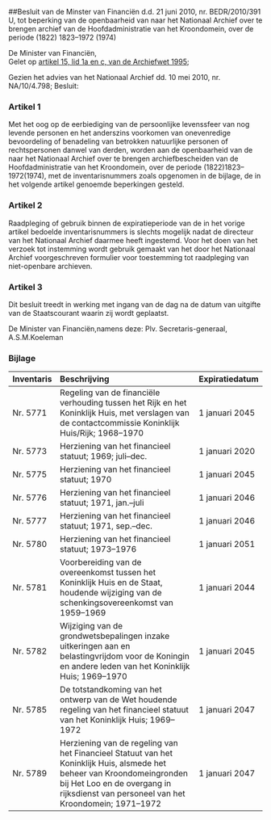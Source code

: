 <meta http-equiv='Content-Type' content='text/html; charset=utf-8' />

##Besluit van de Minster van Financiën d.d. 21 juni 2010, nr. BEDR/2010/391 U, tot beperking van de openbaarheid van naar het Nationaal Archief over te brengen archief van de Hoofdadministratie van het Kroondomein, over de periode (1822) 1823–1972 (1974)

De Minister van Financiën,  
Gelet op [artikel 15, lid 1a en c, van de Archiefwet 1995](../../../../../../../../../../../../../wet/archiefwet/1995/BWBR0007376/README.md);

Gezien het advies van het Nationaal Archief dd. 10 mei 2010, nr. NA/10/4.798;
Besluit:    

### Artikel  1  

Met het oog op de eerbiediging van de persoonlijke levenssfeer van nog levende personen en het anderszins voorkomen van onevenredige bevoordeling of benadeling van betrokken natuurlijke personen of rechtspersonen danwel van derden, worden aan de openbaarheid van de naar het Nationaal Archief over te brengen archiefbescheiden van de Hoofdadministratie van het Kroondomein, over de periode (1822)1823–1972(1974), met de inventarisnummers zoals opgenomen in de bijlage, de in het volgende artikel genoemde beperkingen gesteld.  

### Artikel  2  

Raadpleging of gebruik binnen de expiratieperiode van de in het vorige artikel bedoelde inventarisnummers is slechts mogelijk nadat de directeur van het Nationaal Archief daarmee heeft ingestemd. Voor het doen van het verzoek tot instemming wordt gebruik gemaakt van het door het Nationaal Archief voorgeschreven formulier voor toestemming tot raadpleging van niet-openbare archieven.  

### Artikel  3  

Dit besluit treedt in werking met ingang van de dag na de datum van uitgifte van de Staatscourant waarin zij wordt geplaatst.  

De 
Minister van Financiën,namens deze:
Plv. Secretaris-generaal,
A.S.M.Koeleman  

### Bijlage  

| Inventaris  | Beschrijving  | Expiratiedatum  |
|:---|:---|:---|
| Nr. 5771  | Regeling van de financiële verhouding tussen het Rijk en het Koninklijk Huis, met verslagen van de contactcommissie Koninklijk Huis/Rijk; 1968–1970  | 1 januari 2045  |
| Nr. 5773  | Herziening van het financieel statuut; 1969; juli–dec.  | 1 januari 2020  |
| Nr. 5775  | Herziening van het financieel statuut; 1970  | 1 januari 2045  |
| Nr. 5776  | Herziening van het financieel statuut; 1971, jan.–juli  | 1 januari 2046  |
| Nr. 5777  | Herziening van het financieel statuut; 1971, sep.–dec.  | 1 januari 2046  |
| Nr. 5780  | Herziening van het financieel statuut; 1973–1976  | 1 januari 2051  |
| Nr. 5781  | Voorbereiding van de overeenkomst tussen het Koninklijk Huis en de Staat, houdende wijziging van de schenkingsovereenkomst van 1959–1969  | 1 januari 2044  |
| Nr. 5782  | Wijziging van de grondwetsbepalingen inzake uitkeringen aan en belastingvrijdom voor de Koningin en andere leden van het Koninklijk Huis; 1969–1970  | 1 januari 2045  |
| Nr. 5785  | De totstandkoming van het ontwerp van de Wet houdende regeling van het financieel statuut van het Koninklijk Huis; 1969–1972  | 1 januari 2047  |
| Nr. 5789  | Herziening van de regeling van het Financieel Statuut van het Koninklijk Huis, alsmede het beheer van Kroondomeingronden bij Het Loo en de overgang in rijksdienst van personeel van het Kroondomein; 1971–1972  | 1 januari 2047  |

